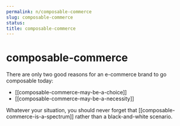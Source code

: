 ```yaml
---
permalink: n/composable-commerce
slug: composable-commerce
status: 
title: composable-commerce
---
```

# composable-commerce

There are only two good reasons for an e-commerce brand to go composable today:

- [[composable-commerce-may-be-a-choice]]
- [[composable-commerce-may-be-a-necessity]]

Whatever your situation, you should never forget that [[composable-commerce-is-a-spectrum]] rather than a black-and-white scenario.
